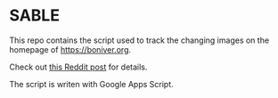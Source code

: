 # SABLE

This repo contains the script used to track the changing images on the homepage of https://boniver.org. 

Check out [this Reddit post](https://www.reddit.com/r/boniver/comments/1g8hgab/tracking_the_sable_count_down/?utm_source=share&utm_medium=web3x&utm_name=web3xcss&utm_term=1&utm_content=share_button) for details.

The script is writen with Google Apps Script. 
